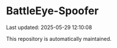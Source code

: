 # BattleEye-Spoofer

Last updated: 2025-05-29 12:10:08

This repository is automatically maintained.
